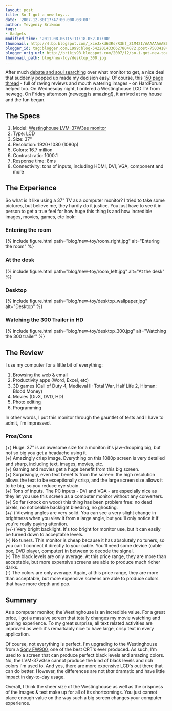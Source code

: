 ```yaml
---
layout: post
title: So I got a new toy...
date: '2007-12-30T17:47:00.000-08:00'
author: Yevgeniy Brikman
tags:
- Gadgets
modified_time: '2011-08-06T15:11:18.052-07:00'
thumbnail: http://4.bp.blogspot.com/_xLeJxkd63Rs/R3hf_Z1M42I/AAAAAAAABLc/3-sM_YDnFkQ/s72-c/room_right.jpg
blogger_id: tag:blogger.com,1999:blog-5422014336627804072.post-7503418421883465166
blogger_orig_url: http://brikis98.blogspot.com/2007/12/so-i-got-new-toy.html
thumbnail_path: blog/new-toy/desktop_300.jpg
---
```


After much [debate and soul 
searching](https://it.badykov.com/writing/2007/12/26/search-for-monitor/) over 
what monitor to get, a nice deal that suddenly popped up made my decision 
easy. Of course, this [150 page 
thread](http://www.hardforum.com/showthread.php?t=1088497) - full of raving 
reviews and mouth watering images - on HardForum helped too. On Wednesday 
night, I ordered a Westinghouse LCD TV from newegg. On Friday afternoon 
(newegg is amazing!), it arrived at my house and the fun began. 

## The Specs 

1. Model: [Westinghouse LVM-37W3se 
monitor](http://www.westinghousedigital.com/details.aspx?itemnum=165#VALUE) 
1. Type: LCD 
1. Size: 37" 
1. Resolution: 1920*1080 (1080p) 
1. Colors: 16.7 million 
1. Contrast ratio: 1000:1 
1. Response time: 8ms 
1. Connectivity: tons of inputs, including HDMI, DVI, VGA, component and more 

## The Experience 

So what is it like using a 37" TV as a computer monitor? I tried to take some 
pictures, but believe me, they hardly do it justice. You just have to see it 
in person to get a true feel for how huge this thing is and how incredible 
images, movies, games, etc look: 

### Entering the room
 
{% include figure.html path="blog/new-toy/room_right.jpg" alt="Entering the room" %}

### At the desk

{% include figure.html path="blog/new-toy/room_left.jpg" alt="At the desk" %}
 
### Desktop

{% include figure.html path="blog/new-toy/desktop_wallpaper.jpg" alt="Desktop" %}
 
### Watching the 300 Trailer in HD
 
{% include figure.html path="blog/new-toy/desktop_300.jpg" alt="Watching the 300 trailer" %}

## The Review 

I use my computer for a little bit of everything: 

1. Browsing the web &amp; email 
1. Productivity apps (Word, Excel, etc) 
1. 3D games (Call of Duty 4, Medieval II: Total War, Half Life 2, Hitman: 
Blood Money) 
1. Movies (DivX, DVD, HD) 
1. Photo editing 
1. Programming 

In other words, I put this monitor through the gauntlet of tests and I have to 
admit, I'm impressed. 

### Pros/Cons 

(+) Huge. 37" is an awesome size for a monitor: it's jaw-dropping big, 
but not so big you get a headache using it.  
(+) Amazingly crisp image. Everything on this 1080p screen is very detailed 
and sharp, including text, images, movies, etc.  
(+) Gaming and movies get a huge benefit from this big screen.  
(+) Surprisingly, even text benefits from the screen: the high resolution 
allows the text to be exceptionally crisp, and the large screen size allows it 
to be big, so you reduce eye strain.  
(+) Tons of inputs. The PC inputs - DVI and VGA - are especially nice as they 
let you use this screen as a computer monitor without any converters.  
(+) So far (knock on wood) this thing has been problem free: no dead pixels, 
no noticeable backlight bleeding, no ghosting.  
(+/-) Viewing angles are very solid. You can see a very slight change in 
brightness when you view it from a large angle, but you'll only notice it if 
you're really paying attention.  
(+/-) Very bright backlight. It's too bright for monitor use, but it can 
easily be turned down to acceptable levels.  
(-) No tuners. This monitor is cheap because it has absolutely no tuners, so 
you can't connect it directly to your cable. You'll need some device (cable 
box, DVD player, computer) in between to decode the signal.  
(-) The black levels are only average. At this price range, they are more than 
acceptable, but more expensive screens are able to produce much richer darks.  
(-) The colors are only average. Again, at this price range, they are more 
than acceptable, but more expensive screens are able to produce colors that 
have more depth and pop.  

## Summary 

As a computer monitor, the Westinghouse is an incredible value. For a 
great price, I got a massive screen that totally changes my movie watching and 
gaming experience. To my great surprise, all text related activities are 
improved as well: it's remarkably nice to have large, crisp text in every 
application. 

Of course, not everything is perfect. I'm upgrading to the Westinghouse from a 
[Sony FW900](http://www.hardforum.com/showthread.php?t=952788), one of the 
best CRT's ever produced. As such, I'm used to a screen that can produce 
perfect black levels and amazing colors. No, the LVM-37w3se cannot produce the 
kind of black levels and rich colors I'm used to. And yes, there are more 
expensive LCD's out there that can do better. However, the differences are not 
*that* dramatic and have little impact in day-to-day usage. 

Overall, I think the sheer size of the Westinghouse as well as the crispness 
of the images &amp; text make up for all of its shortcomings. You just cannot 
place enough value on the way such a big screen changes your computer 
experience. 